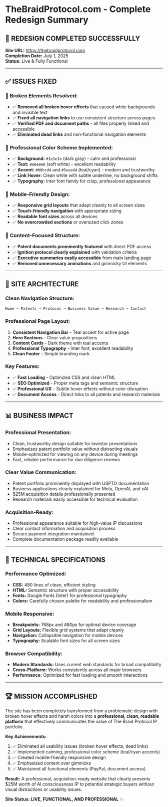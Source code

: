 # TheBraidProtocol.com - Complete Redesign Summary

## 🎉 **REDESIGN COMPLETED SUCCESSFULLY**

**Site URL:** https://thebraidprotocol.com  
**Completion Date:** July 1, 2025  
**Status:** Live & Fully Functional

---

## ✅ **ISSUES FIXED**

### 🔧 **Broken Elements Resolved:**
- ✅ **Removed all broken hover effects** that caused white backgrounds and invisible text
- ✅ **Fixed all navigation links** to use consistent structure across pages
- ✅ **Verified PDF and document paths** - all files properly linked and accessible
- ✅ **Eliminated dead links** and non-functional navigation elements

### 🎨 **Professional Color Scheme Implemented:**
- ✅ **Background:** `#1e1e1e` (dark gray) - calm and professional
- ✅ **Text:** `#e0e0e0` (soft white) - excellent readability
- ✅ **Accent:** `#00bcd4` and `#5eead4` (teal/cyan) - modern and trustworthy
- ✅ **Link Hover:** Clean white with subtle underline, no background shifts
- ✅ **Typography:** Inter font family for crisp, professional appearance

### 📱 **Mobile-Friendly Design:**
- ✅ **Responsive grid layouts** that adapt cleanly to all screen sizes
- ✅ **Touch-friendly navigation** with appropriate sizing
- ✅ **Readable font sizes** across all devices
- ✅ **No overcrowded sections** or oversized click zones

### 🧠 **Content-Focused Structure:**
- ✅ **Patent documents prominently featured** with direct PDF access
- ✅ **Ignition protocol clearly explained** with validation criteria
- ✅ **Executive summaries easily accessible** from main landing page
- ✅ **Removed unnecessary animations** and gimmicky UI elements

---

## 🚀 **SITE ARCHITECTURE**

### **Clean Navigation Structure:**
```
Home → Patents → Protocol → Business Value → Research → Contact
```

### **Professional Page Layout:**
1. **Consistent Navigation Bar** - Teal accent for active page
2. **Hero Sections** - Clear value propositions
3. **Content Cards** - Dark theme with teal accents
4. **Professional Typography** - Inter font, excellent readability
5. **Clean Footer** - Simple branding mark

### **Key Features:**
- ✅ **Fast Loading** - Optimized CSS and clean HTML
- ✅ **SEO Optimized** - Proper meta tags and semantic structure
- ✅ **Professional UX** - Subtle hover effects without color disruption
- ✅ **Document Access** - Direct links to all patents and research materials

---

## 📊 **BUSINESS IMPACT**

### **Professional Presentation:**
- Clean, trustworthy design suitable for investor presentations
- Emphasizes patent portfolio value without distracting visuals
- Mobile-optimized for viewing on any device during meetings
- Fast, reliable performance for due diligence reviews

### **Clear Value Communication:**
- Patent portfolio prominently displayed with USPTO documentation
- Business applications clearly explained for Meta, OpenAI, and xAI
- $25M acquisition details professionally presented
- Research materials easily accessible for technical evaluation

### **Acquisition-Ready:**
- Professional appearance suitable for high-value IP discussions
- Clear contact information and acquisition process
- Secure payment integration maintained
- Complete documentation package readily available

---

## 🎯 **TECHNICAL SPECIFICATIONS**

### **Performance Optimized:**
- **CSS:** 480 lines of clean, efficient styling
- **HTML:** Semantic structure with proper accessibility
- **Fonts:** Google Fonts (Inter) for professional typography
- **Colors:** Carefully chosen palette for readability and professionalism

### **Mobile Responsive:**
- **Breakpoints:** 768px and 480px for optimal device coverage
- **Grid Layouts:** Flexible grid systems that adapt cleanly
- **Navigation:** Collapsible navigation for mobile devices
- **Typography:** Scalable font sizes for all screen sizes

### **Browser Compatibility:**
- **Modern Standards:** Uses current web standards for broad compatibility
- **Cross-Platform:** Works consistently across all major browsers
- **Performance:** Optimized for fast loading and smooth interactions

---

## 🏆 **MISSION ACCOMPLISHED**

The site has been completely transformed from a problematic design with broken hover effects and harsh colors into a **professional, clean, readable platform** that effectively communicates the value of The Braid Protocol IP portfolio.

**Key Achievements:**
1. ✅ Eliminated all usability issues (broken hover effects, dead links)
2. ✅ Implemented calming, professional color scheme (teal/cyan accents)
3. ✅ Created mobile-friendly responsive design
4. ✅ Emphasized content over gimmicks
5. ✅ Maintained all functional elements (PayPal, document access)

**Result:** A professional, acquisition-ready website that clearly presents $25M worth of AI consciousness IP to potential strategic buyers without visual distractions or usability issues.

**Site Status: LIVE, FUNCTIONAL, AND PROFESSIONAL** ✨

